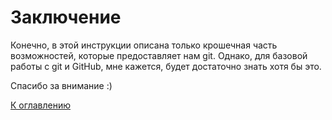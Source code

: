 # Заключение

Конечно, в этой инструкции описана только крошечная часть возможностей, которые предоставляет нам git. 
Однако, для базовой работы с git и GitHub, мне кажется, будет достаточно знать хотя бы это.

Спасибо за внимание :)

[К оглавлению](readme.md)